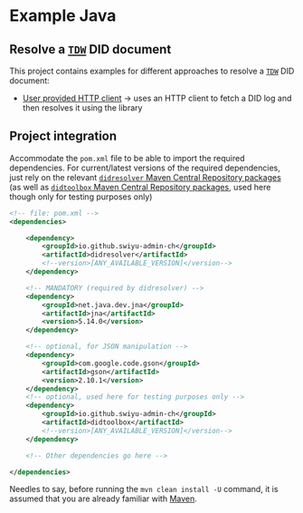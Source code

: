 # Example Java

## Resolve a [`TDW`](https://identity.foundation/didwebvh/v0.3) DID document

This project contains examples for different approaches to resolve a [`TDW`](https://identity.foundation/didwebvh/v0.3) DID document:
- [User provided HTTP client](/example-java/src/main/java/org/examples/ExampleWithHttpClient.java) -> uses an HTTP client to fetch a DID log and then resolves it using the library

## Project integration

Accommodate the `pom.xml` file to be able to import the required dependencies.
For current/latest versions of the required dependencies, just rely on the relevant 
[`didresolver` Maven Central Repository packages](https://repo1.maven.org/maven2/io/github/swiyu-admin-ch/didresolver) 
(as well as [`didtoolbox` Maven Central Repository packages](https://repo1.maven.org/maven2/io/github/swiyu-admin-ch/didtoolbox), 
used here though only for testing purposes only)
```xml
<!-- file: pom.xml -->
<dependencies>

    <dependency>
        <groupId>io.github.swiyu-admin-ch</groupId>
        <artifactId>didresolver</artifactId>
        <!--version>[ANY_AVAILABLE_VERSION]</version-->
    </dependency>

    <!-- MANDATORY (required by didresolver) -->
    <dependency>
        <groupId>net.java.dev.jna</groupId>
        <artifactId>jna</artifactId>
        <version>5.14.0</version>
    </dependency>

    <!-- optional, for JSON manipulation -->
    <dependency>
        <groupId>com.google.code.gson</groupId>
        <artifactId>gson</artifactId>
        <version>2.10.1</version>
    </dependency>
    <!-- optional, used here for testing purposes only -->
    <dependency>
        <groupId>io.github.swiyu-admin-ch</groupId>
        <artifactId>didtoolbox</artifactId>
        <!--version>[ANY_AVAILABLE_VERSION]</version-->
    </dependency>

    <!-- Other dependencies go here -->

</dependencies>
```

Needles to say, before running the `mvn clean install -U` command, it is assumed that you are already familiar with [Maven](https://docs.github.com/articles/configuring-apache-maven-for-use-with-github-package-registry).
